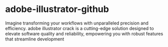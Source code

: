 # adobe-illustrator-github
Imagine transforming your workflows with unparalleled precision and efficiency. adobe illustrator crack is a cutting-edge solution designed to elevate software quality and reliability, empowering you with robust features that streamline development
